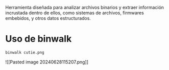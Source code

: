 Herramienta diseñada para analizar archivos binarios y extraer información incrustada dentro de ellos, como sistemas de archivos, firmwares embebidos, y otros datos estructurados.

# Uso de binwalk
```
binwalk cutie.png
```
![[Pasted image 20240628115207.png]]